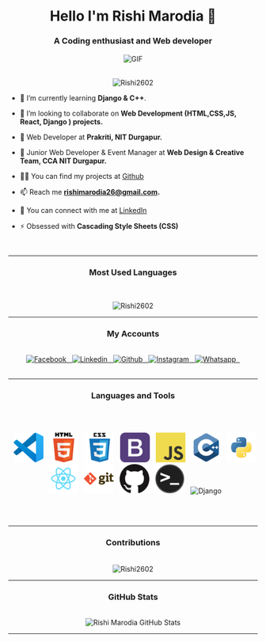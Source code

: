 
<h1 align="center">Hello I'm Rishi Marodia 👋</h1>
<h3 align="center">A Coding enthusiast and Web developer</h3>
<div align="center">
    <img align="center" alt="GIF" width="400px" height="300px" src="https://i.pinimg.com/originals/77/ca/a3/77caa32884d735d439ade45ba37feaf2.gif"/>
</div>

<br />

<div align ="center">
<p align="center"> <img src="https://komarev.com/ghpvc/?username=Rishi2602&label=Profile%20views&color=0e75b6&style=flat" alt="Rishi2602" /> </p>
</div>


- 🌱 I’m currently learning **Django & C++**.

- 👯 I’m looking to collaborate on **Web Development (HTML,CSS,JS, React, Django ) projects.**

- 🚀 Web Developer at **Prakriti, NIT Durgapur.**

- 🐧 Junior Web Developer & Event Manager at **Web Design & Creative Team, CCA NIT Durgapur.**

- 👨‍💻 You can find my projects at [Github](https://github.com/Rishi2602)

- 📫 Reach me **rishimarodia26@gmail.com.**

- 📄 You can connect with me at [LinkedIn](https://www.linkedin.com/in/rishi-marodia-ab8188228/)

- ⚡ Obsessed with **Cascading Style Sheets (CSS)**

<br />

 <hr/>

<div align="center">
 
### Most Used Languages

<br/>


<p>
    <img align="center" src="https://github-readme-stats.vercel.app/api/top-langs?username=Rishi2602&show_icons=true&locale=en&layout=compact" alt="Rishi2602" />
</p>

</div>

<hr/>


<div align="center">

### My Accounts

<br />

<a href="https://www.facebook.com/mohit.marodia">
    <img alt="Facebook"       width="80px"       src="https://upload.wikimedia.org/wikipedia/commons/thumb/5/51/Facebook_f_logo_%282019%29.svg/2048px-Facebook_f_logo_%282019%29.svg.png" />&nbsp;&nbsp;
</a>
<a href="https://www.linkedin.com/in/rishi-marodia-ab8188228/">
    <img alt="Linkedin"       width="80px"       src="https://cdn-icons-png.flaticon.com/512/174/174857.png" />&nbsp;&nbsp;
</a>
<a href="https://github.com/Rishi2602">
    <img alt="Github"         width="80px"         src="https://upload.wikimedia.org/wikipedia/commons/9/91/Octicons-mark-github.svg" />&nbsp;&nbsp;
</a>
<a href="https://www.instagram.com/rishi_marodia_026/">
    <img alt="Instagram"      width="80px"      src="https://upload.wikimedia.org/wikipedia/commons/thumb/e/e7/Instagram_logo_2016.svg/768px-Instagram_logo_2016.svg.png" />&nbsp;&nbsp;
</a>
<a href="https://api.WhatsApp.com/send?text=Hello%20Rishi%20👋&phone=+919334011914">
    <img alt="Whatsapp"       width="80px"       src="https://upload.wikimedia.org/wikipedia/commons/thumb/1/19/WhatsApp_logo-color-vertical.svg/2048px-WhatsApp_logo-color-vertical.svg.png" />&nbsp;&nbsp;
</a>



</div>

<br/>


<hr/>





<div align="center">

### Languages and Tools


<br/>
<br/>

&nbsp;&nbsp;<img alt="Visual Studio Code" width="60px" src="https://raw.githubusercontent.com/github/explore/80688e429a7d4ef2fca1e82350fe8e3517d3494d/topics/visual-studio-code/visual-studio-code.png" />
&nbsp;&nbsp;<img alt="HTML5" width="60px" src="https://raw.githubusercontent.com/github/explore/80688e429a7d4ef2fca1e82350fe8e3517d3494d/topics/html/html.png" />
&nbsp;&nbsp;<img alt="CSS3" width="60px" src="https://raw.githubusercontent.com/github/explore/80688e429a7d4ef2fca1e82350fe8e3517d3494d/topics/css/css.png" />
&nbsp;&nbsp;<img alt="bootstrap" width="60px" src="https://raw.githubusercontent.com/github/explore/80688e429a7d4ef2fca1e82350fe8e3517d3494d/topics/bootstrap/bootstrap.png" />
&nbsp;&nbsp;<img alt="JavaScript" width="60px" src="https://raw.githubusercontent.com/github/explore/80688e429a7d4ef2fca1e82350fe8e3517d3494d/topics/javascript/javascript.png" />
&nbsp;&nbsp;<img alt="C++" width="60px" src="https://raw.githubusercontent.com/github/explore/80688e429a7d4ef2fca1e82350fe8e3517d3494d/topics/cpp/cpp.png" />
&nbsp;&nbsp;<img alt="Python" width="60px" src="https://raw.githubusercontent.com/github/explore/80688e429a7d4ef2fca1e82350fe8e3517d3494d/topics/python/python.png" />
&nbsp;&nbsp;<img alt="React" width="60px" src="https://raw.githubusercontent.com/github/explore/80688e429a7d4ef2fca1e82350fe8e3517d3494d/topics/react/react.png" />
&nbsp;&nbsp;<img alt="Git" width="60px" src="https://raw.githubusercontent.com/github/explore/80688e429a7d4ef2fca1e82350fe8e3517d3494d/topics/git/git.png" />
&nbsp;&nbsp;<img alt="GitHub" width="60px" src="https://raw.githubusercontent.com/github/explore/78df643247d429f6cc873026c0622819ad797942/topics/github/github.png" />
&nbsp;&nbsp;<img alt="Terminal" width="60px" src="https://raw.githubusercontent.com/github/explore/80688e429a7d4ef2fca1e82350fe8e3517d3494d/topics/terminal/terminal.png" />
&nbsp;&nbsp;<img alt="Django"  width="100px" src="https://upload.wikimedia.org/wikipedia/commons/thumb/7/75/Django_logo.svg/1280px-Django_logo.svg.png" />



 
</div>


<br />
<br />
<hr/>

<div align="center">

### Contributions

<br/>


<img align="center" src="https://github-readme-streak-stats.herokuapp.com/?user=Rishi2602&hide_border=true&fire=DD2727" alt="Rishi2602" />
</div>
<hr/>
<div align="center">
 
### GitHub Stats

<br/>


 <img  alt="Rishi Marodia GitHub Stats" src="https://github-readme-stats.vercel.app/api?username=Rishi2602&show_icons=true&fire=DD2727" />

</div>
 <hr/>
<br/>
 <br/>
